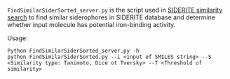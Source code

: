 ```FindSimilarSiderSorted_server.py``` is the script used in [SIDERITE similarity search](https://siderite.bdainformatics.org/similaritysearch) to find similar siderophores in SIDERITE database and determine whether input molecule has potential iron-binding activity.

Usage:
```
Python FindSimilarSiderSorted_server.py -h
python FindSimilarSiderSorted.py --i <input of SMILES string> --S <Similarity type: Tanimoto, Dice ot Tversky> --T <Threshold of similarity>
```
